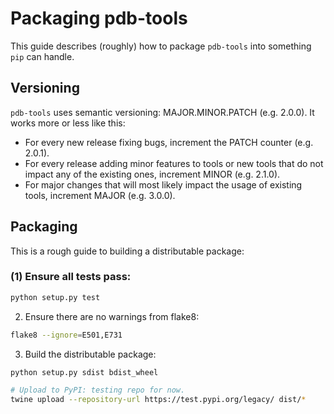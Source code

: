 # Packaging pdb-tools
This guide describes (roughly) how to package `pdb-tools` into something `pip`
can handle.

## Versioning
`pdb-tools` uses semantic versioning: MAJOR.MINOR.PATCH (e.g. 2.0.0). It works
more or less like this:

* For every new release fixing bugs, increment the PATCH counter (e.g. 2.0.1).
* For every release adding minor features to tools or new tools that do not
impact any of the existing ones, increment MINOR (e.g. 2.1.0).
* For major changes that will most likely impact the usage of existing tools,
increment MAJOR (e.g. 3.0.0).

## Packaging
This is a rough guide to building a distributable package:

### (1) Ensure all tests pass:
```bash
python setup.py test
```

2. Ensure there are no warnings from flake8:
```bash
flake8 --ignore=E501,E731
```

3. Build the distributable package:
```bash
python setup.py sdist bdist_wheel

# Upload to PyPI: testing repo for now.
twine upload --repository-url https://test.pypi.org/legacy/ dist/*
```
